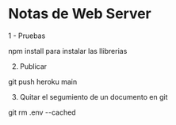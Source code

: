 # Notas de Web Server

1 - Pruebas

npm install para instalar las llibrerias


2. Publicar 

git push heroku main

3. Quitar el segumiento de un documento en git

git rm .env --cached